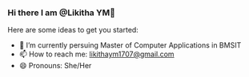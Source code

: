 ### Hi there **I am @Likitha YM**👋


Here are some ideas to get you started:

- 🌱 I’m currently persuing Master of Computer Applications in BMSIT
- 📫 How to reach me: likithaym1707@gmail.com
- 😄 Pronouns: She/Her


